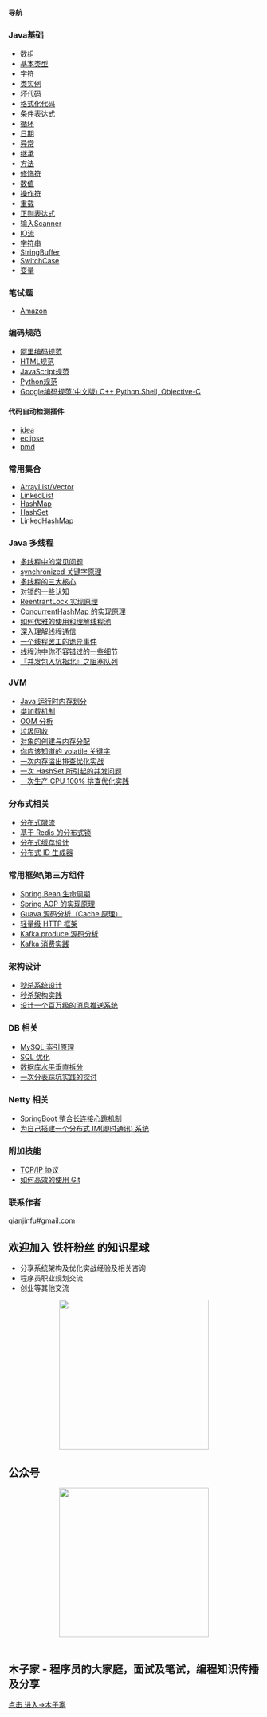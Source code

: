 
#### 导航

### Java基础
- <a href="https://gitee.com/changsong/jsong/tree/master/src/main/java/com/jsong/javabasic/array" target="_blank">数组</a>
- <a href="https://gitee.com/changsong/jsong/tree/master/src/main/java/com/jsong/javabasic/basictype" target="_blank">基本类型</a>
- <a href="https://gitee.com/changsong/jsong/tree/master/src/main/java/com/jsong/javabasic/character" target="_blank">字符</a>
- <a href="https://gitee.com/changsong/jsong/tree/master/src/main/java/com/jsong/javabasic/classinstance" target="_blank">类实例</a>
- <a href="https://gitee.com/changsong/jsong/tree/master/src/main/java/com/jsong/javabasic/cleancode" target="_blank">坏代码</a>
- <a href="https://gitee.com/changsong/jsong/tree/master/src/main/java/com/jsong/javabasic/codestyle" target="_blank">格式化代码</a>
- <a href="https://gitee.com/changsong/jsong/tree/master/src/main/java/com/jsong/javabasic/conditionalstatement" target="_blank">条件表达式</a>
- [循环](https://gitee.com/changsong/jsong/tree/master/src/main/java/com/jsong/javabasic/cyclicstructure)
- [日期](https://gitee.com/changsong/jsong/tree/master/src/main/java/com/jsong/javabasic/date)
- [异常](https://gitee.com/changsong/jsong/tree/master/src/main/java/com/jsong/javabasic/exception)
- [继承](https://gitee.com/changsong/jsong/tree/master/src/main/java/com/jsong/javabasic/extend)
- [方法](https://gitee.com/changsong/jsong/tree/master/src/main/java/com/jsong/javabasic/method)
- [修饰符](https://gitee.com/changsong/jsong/tree/master/src/main/java/com/jsong/javabasic/modifier)
- [数值](https://gitee.com/changsong/jsong/tree/master/src/main/java/com/jsong/javabasic/number)
- [操作符](https://gitee.com/changsong/jsong/tree/master/src/main/java/com/jsong/javabasic/operator)
- [重载](https://gitee.com/changsong/jsong/tree/master/src/main/java/com/jsong/javabasic/override)
- [正则表达式](https://gitee.com/changsong/jsong/tree/master/src/main/java/com/jsong/javabasic/regularexpression)
- [输入Scanner](https://gitee.com/changsong/jsong/tree/master/src/main/java/com/jsong/javabasic/scanner)
- [IO流](https://gitee.com/changsong/jsong/tree/master/src/main/java/com/jsong/javabasic/stream)
- [字符串](https://gitee.com/changsong/jsong/tree/master/src/main/java/com/jsong/javabasic/string)
- [StringBuffer](https://gitee.com/changsong/jsong/tree/master/src/main/java/com/jsong/javabasic/stringbuffer)
- [SwitchCase](https://gitee.com/changsong/jsong/tree/master/src/main/java/com/jsong/javabasic/switchcase)
- [变量](https://gitee.com/changsong/jsong/tree/master/src/main/java/com/jsong/javabasic/variable)

### 笔试题
- [Amazon](https://www.muzjia.com/interview/amazon.html)

### 编码规范
- [阿里编码规范](https://www.muzjia.com/tech/code-guide/ali_code_guide.html)
- [HTML规范](https://www.muzjia.com/tech/code-guide/html_guide.html)
- [JavaScript规范](https://www.muzjia.com/tech/code-guide/javascript_guide.html)
- [Python规范](https://www.muzjia.com/tech/code-guide/python_guide.html)
- [Google编码规范(中文版) C++,Python.Shell, Objective-C](https://www.muzjia.com/tech/code-guide/OOM-analysis.html)

#### 代码自动检测插件
- [idea](https://github.com/alibaba/p3c/tree/master/idea-plugin)
- [eclipse](https://github.com/alibaba/p3c/tree/master/eclipse-plugin)
- [pmd](https://github.com/alibaba/p3c/tree/master/p3c-pmd)

### 常用集合
- [ArrayList/Vector](https://www.muzjia.com/#/collections/ArrayList.html)
- [LinkedList](https://www.muzjia.com/#/collections/LinkedList.html)
- [HashMap](https://www.muzjia.com/#/collections/HashMap.html)
- [HashSet](https://www.muzjia.com/#/collections/HashSet.html)
- [LinkedHashMap](https://www.muzjia.com/#/collections/LinkedHashMap.html)

### Java 多线程
- [多线程中的常见问题](https://www.muzjia.com/tech/thread/Thread-common-problem.html)
- [synchronized 关键字原理](https://www.muzjia.com/tech/thread/Synchronize.html)
- [多线程的三大核心](https://www.muzjia.com/tech/thread/Threadcore.html)
- [对锁的一些认知](https://www.muzjia.com/tech/thread/Java-lock.html)
- [ReentrantLock 实现原理 ](https://www.muzjia.com/tech/thread/ReentrantLock.html)
- [ConcurrentHashMap 的实现原理](https://www.muzjia.com/tech/thread/ConcurrentHashMap.html)
- [如何优雅的使用和理解线程池](https://www.muzjia.com/tech/thread/ThreadPoolExecutor.html)
- [深入理解线程通信](https://www.muzjia.com/tech/thread/thread-communication.html)
- [一个线程罢工的诡异事件](https://www.muzjia.com/tech/thread/thread-gone.html)
- [线程池中你不容错过的一些细节](https://www.muzjia.com/tech/thread/thread-gone2.html)
- [『并发包入坑指北』之阻塞队列](https://www.muzjia.com/tech/thread/ArrayBlockingQueue.html)

### JVM
- [Java 运行时内存划分](https://www.muzjia.com/tech/jvm/MemoryAllocation.html)
- [类加载机制](https://www.muzjia.com/tech/jvm/ClassLoad.html)
- [OOM 分析](https://www.muzjia.com/tech/jvm/OOM-analysis.html)
- [垃圾回收](https://www.muzjia.com/tech/jvm/GarbageCollection.html)
- [对象的创建与内存分配](https://www.muzjia.com/tech/jvm/newObject)
- [你应该知道的 volatile 关键字](https://www.muzjia.com/tech/jvm/volatile.html)
- [一次内存溢出排查优化实战](https://www.muzjia.com/tech/jvm/OOM-Disruptor/)
- [一次 HashSet 所引起的并发问题](https://www.muzjia.com/tech/jvm/JVM-concurrent-HashSet-problem.html)
- [一次生产 CPU 100% 排查优化实践](https://www.muzjia.com/tech/jvm/cpu-percent-100.html)

### 分布式相关
- [分布式限流](https://www.muzjia.com/tech/distributed/Distributed-Limit.html.html)
- [基于 Redis 的分布式锁](https://www.muzjia.com/tech/distributed/distributed-lock-redis/.html)
- [分布式缓存设计](https://www.muzjia.com/tech/cache/Cache-design.html)
- [分布式 ID 生成器](https://www.muzjia.com/tech/cache/ID-generator.html)

### 常用框架\第三方组件
- [Spring Bean 生命周期](https://github.com/changsong/jsong/blob/master/md/spring/spring-bean-lifecycle)
- [Spring AOP 的实现原理](https://github.com/changsong/jsong/blob/master/md/SpringAOP) 
- [Guava 源码分析（Cache 原理）](https://jsong.top/2018/06/13/guava/guava-cache/)
- [轻量级 HTTP 框架](https://github.com/jsong/cicada)
- [Kafka produce 源码分析](https://www.muzjia.com/#/kafka/kafka-product)
- [Kafka 消费实践](https://www.muzjia.com/#/frame/kafka-consumer)

### 架构设计
- [秒杀系统设计](https://github.com/changsong/jsong/blob/master/md/Spike)
- [秒杀架构实践](http://jsong.top/2018/05/07/ssm/SSM18-seconds-kill/)
- [设计一个百万级的消息推送系统](https://github.com/changsong/jsong/blob/master/md/architecture-design/million-sms-push)

### DB 相关
- [MySQL 索引原理](https://github.com/changsong/jsong/blob/master/md/MySQL-Index)
- [SQL 优化](https://github.com/changsong/jsong/blob/master/md/SQL-optimization)
- [数据库水平垂直拆分](https://github.com/changsong/jsong/blob/master/md/DB-split)
- [一次分表踩坑实践的探讨](docs/db/sharding-db)

### Netty 相关
- [SpringBoot 整合长连接心跳机制](https://jsong.top/2018/05/24/netty/Netty(1)TCP-Heartbeat/)
- [为自己搭建一个分布式 IM(即时通讯) 系统](https://github.com/jsong/cim)

### 附加技能
- [TCP/IP 协议](https://github.com/changsong/jsong/blob/master/md/TCP-IP)
- [如何高效的使用 Git](https://github.com/changsong/jsong/blob/master/md/additional-skills/how-to-use-git-efficiently)


### 联系作者
qianjinfu#gmail.com

## 欢迎加入 铁杆粉丝 的知识星球
- 分享系统架构及优化实战经验及相关咨询
- 程序员职业规划交流
- 创业等其他交流
<div align="center">  
    <img src="https://jsong-data.oss-cn-hangzhou.aliyuncs.com/image/knowlege_logo.jpg" width="300"/> 
</div>

## 公众号
<div align="center">  
    <img src="https://jsong-data.oss-cn-hangzhou.aliyuncs.com/image/json_logo.jpg" width="300"/> 
</div>
<br/>

## 木子家 - 程序员的大家庭，面试及笔试，编程知识传播及分享
[点击 进入->木子家](https://www.muzjia.com/#/contactme)
